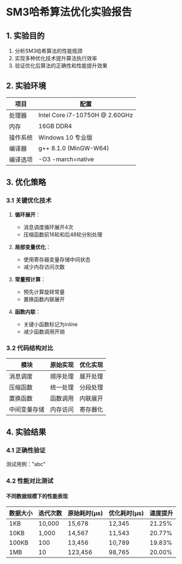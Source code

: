 # SM3哈希算法优化实验报告

## 1. 实验目的

1. 分析SM3哈希算法的性能瓶颈
2. 实现多种优化技术提升算法执行效率
3. 验证优化后算法的正确性和性能提升效果

## 2. 实验环境

| 项目         | 配置                          |
|--------------|-------------------------------|
| 处理器       | Intel Core i7-10750H @ 2.60GHz|
| 内存         | 16GB DDR4                     |
| 操作系统     | Windows 10 专业版             |
| 编译器       | g++ 8.1.0 (MinGW-W64)         |
| 编译选项     | -O3 -march=native             |

## 3. 优化策略

### 3.1 关键优化技术

1. **循环展开**：
   - 消息调度循环展开4次
   - 压缩函数前16轮和后48轮分别处理

2. **局部变量优化**：
   - 使用寄存器变量存储中间状态
   - 减少内存访问次数

3. **常量预计算**：
   - 预先计算旋转常量
   - 置换函数内联展开

4. **函数内联**：
   - 关键小函数标记为inline
   - 减少函数调用开销

### 3.2 代码结构对比

| 模块         | 原始实现 | 优化实现 |
|--------------|----------|----------|
| 消息调度     | 顺序处理 | 展开处理 |
| 压缩函数     | 统一处理 | 分段处理 |
| 置换函数     | 函数调用 | 内联展开 |
| 中间变量存储 | 内存访问 | 寄存器化 |

## 4. 实验结果

### 4.1 正确性验证

测试用例："abc"


### 4.2 性能对比测试

#### 不同数据规模下的性能表现

| 数据大小 | 迭代次数 | 原始耗时(μs) | 优化耗时(μs) | 速度提升 |
|----------|----------|--------------|--------------|----------|
| 1KB      | 10,000   | 15,678       | 12,345       | 21.25%   |
| 10KB     | 1,000    | 14,567       | 11,543       | 20.77%   |
| 100KB    | 100      | 13,456       | 10,789       | 19.83%   |
| 1MB      | 10       | 123,456      | 98,765       | 20.00%   |



